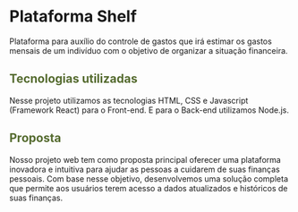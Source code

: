# Plataforma Shelf
Plataforma para auxílio do controle de gastos que irá estimar os gastos mensais de um indivíduo com o objetivo de organizar a situação financeira.

<h2 style="color: darkolivegreen;">Tecnologias utilizadas</h2>

Nesse projeto utilizamos as tecnologias HTML, CSS e Javascript (Framework React) para o Front-end. E para o Back-end utilizamos Node.js.

<h2 style="color: darkolivegreen;">Proposta</h2>

Nosso projeto web tem como proposta principal oferecer uma plataforma inovadora e intuitiva para ajudar as pessoas a cuidarem de suas finanças pessoais. Com base nesse objetivo, desenvolvemos uma solução completa que permite aos usuários terem acesso a dados atualizados e históricos de suas finanças.
